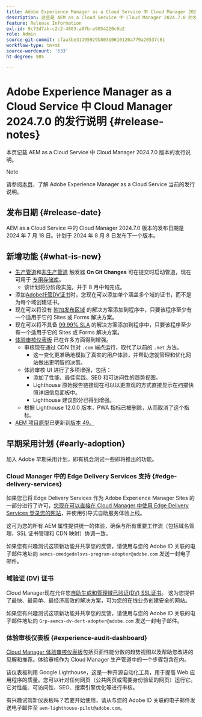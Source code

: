 ```yaml
---
title: Adobe Experience Manager as a Cloud Service 中 Cloud Manager 2024.7.0 的发行说明
description: 这些是 AEM as a Cloud Service 中 Cloud Manager 2024.7.0 的发行说明。
feature: Release Information
exl-id: 9c73d7ab-c2c2-4803-a07b-e9054220c6b2
role: Admin
source-git-commit: cfaa3be31195929b80310610120a779a20537c61
workflow-type: tm+mt
source-wordcount: '633'
ht-degree: 90%

---
```



# Adobe Experience Manager as a Cloud Service 中 Cloud Manager 2024.7.0 的发行说明 {#release-notes}

本页记载 AEM as a Cloud Service 中 Cloud Manager 2024.7.0 版本的发行说明。

>[!NOTE]
>
>请参阅[本页](/help/release-notes/release-notes-cloud/release-notes-current.md)，了解 Adobe Experience Manager as a Cloud Service 当前的发行说明。

## 发布日期 {#release-date}

AEM as a Cloud Service 中的 Cloud Manager 2024.7.0 版本的发布日期是 2024 年 7 月 18 日。计划于 2024 年 8 月 8 日发布下一个版本。

## 新增功能 {#what-is-new}

* [生产管道](/help/implementing/cloud-manager/configuring-pipelines/configuring-production-pipelines.md#adding-production-pipeline)和[非生产管道](/help/implementing/cloud-manager/configuring-pipelines/configuring-non-production-pipelines.md#adding-non-production-pipeline) 触发器 **On Git Changes** 可在提交时启动管道，现在可用于 [ 专用存储库](/help/implementing/cloud-manager/managing-code/private-repositories.md)。
   * 该计划将分阶段实施，并于 8 月中旬完成。
* 添加[Adobe托管DV证书](/help/implementing/cloud-manager/managing-ssl-certifications/add-ssl-certificate.md)时，您现在可以添加单个涵盖多个域的证书，而不是为每个域创建证书。
* 现在可以将没有 [附加发布区域](/help/operations/additional-publish-regions.md) 的解决方案添加到程序中，只要该程序至少有一个适用于它的 Sites 或 Forms 解决方案。
* 现在可以将不具备 [99.99% SLA](/help/implementing/cloud-manager/getting-access-to-aem-in-cloud/creating-production-programs.md#sla) 的解决方案添加到程序中，只要该程序至少有一个适用于它的 Sites 或 Forms 解决方案。
*  [体验审核仪表板](/help/implementing/cloud-manager/experience-audit-dashboard.md) 已在许多方面得到增强。
   * 审核现在通过 CDN 针对 `.com` 端点运行，取代了以前的 `.net` 方法。
      * 这一变化更准确地模拟了真实的用户体验，并帮助您就管理和优化网站做出更明智的决策。
   * 体验审核 UI 进行了多项增强，包括：
      * 添加了性能、最佳实践、SEO 和可访问性的趋势视图。
      * Lighthouse 原始报告链接现在可以以更直观的方式直接显示在扫描快照详细信息面板中。
      * Lighthouse 建议部分已得到增强。
   * 根据 Lighthouse 12.0.0 版本，PWA 指标已被删除，从而取消了这个指标。
* [AEM 项目原型](https://experienceleague.adobe.com/docs/experience-manager-core-components/using/developing/archetype/overview.html)已更新到[版本 49。](https://github.com/adobe/aem-project-archetype/tree/aem-project-archetype-49)

## 早期采用计划 {#early-adoption}

加入 Adobe 早期采用计划，即有机会测试一些即将推出的功能。

### Cloud Manager 中的 Edge Delivery Services 支持 {#edge-delivery-services}

如果您已将 Edge Delivery Services 作为 Adobe Experience Manager Sites 的一部分进行了许可，[您现在可以直接在 Cloud Manager 中使用 Edge Delivery Services 登录您的网站](/help/implementing/cloud-manager/edge-delivery-services.md)，并使用引导式自助服务体验上线。

这可为您的所有 AEM 属性提供统一的体验，确保与所有重要工作流（包括域名管理、SSL 证书管理和 CDN 映射）协调一致。

如果您有兴趣测试这项新功能并共享您的反馈，请使用与您的 Adobe ID 关联的电子邮件地址向 `aemcs-cmedgedelsvs-program-adopter@adobe.com` 发送一封电子邮件。

### 域验证 (DV) 证书

Cloud Manager现在允许您[自助生成和管理域已验证(DV) SSL证书](/help/implementing/cloud-manager/managing-ssl-certifications/add-ssl-certificate.md)。 这为您提供了最快、最简单、最经济高效的解决方案，可为您的在线业务创建安全的网站。

如果您有兴趣测试这项新功能并共享您的反馈，请使用与您的 Adobe ID 关联的电子邮件地址向 `Grp-aemcs-dv-dert-adopter@adobe.com` 发送一封电子邮件。

### 体验审核仪表板 {#experience-audit-dashboard}

[Cloud Manager 体验审核仪表板](/help/implementing/cloud-manager/experience-audit-dashboard.md)包括页面性能分数的趋势视图以及帮助您改进的见解和推荐。体验审核作为 Cloud Manager 生产管道中的一个步骤包含在内。

该仪表板利用 Google Lighthouse，这是一种开源自动化工具，用于提高 Web 应用程序的质量。您可以针对任何网页（公共网页或需要身份验证的网页）运行它。它对性能、可访问性、SEO、搜索引擎优化等进行审核。

有兴趣试驾新仪表板吗？若要开始使用，请从与您的 Adobe ID 关联的电子邮件发送电子邮件至 `aem-lighthouse-pilot@adobe.com`。
